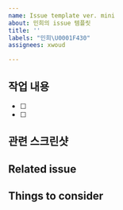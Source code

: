 ```yaml
---
name: Issue template ver. mini
about: 민희의 issue 템플릿
title: ''
labels: "민희\U0001F430"
assignees: xwoud

---
```


## 작업 내용
- [ ] 
- [ ]

## 관련 스크린샷

## Related issue

## Things to consider
